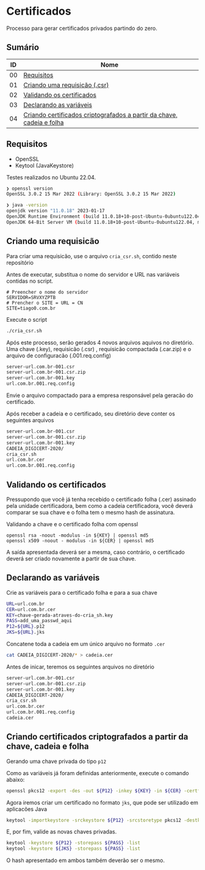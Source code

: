 # Certificados

Processo para gerar certificados privados partindo do zero.

## Sumário

ID | Nome
--- | ---
00 | [Requisitos](#Requisitos)
01 | [Criando uma requisicão (.csr)](#criando-uma-requisicão)
02 | [Validando os certificados](#validando-os-certificados)
03 | [Declarando as variáveis](#declarando-as-variáveis)
04 | [Criando certificados criptografados a partir da chave, cadeia e folha](#criando-certificados-criptografados-a-partir-da-chave-cadeia-e-folha)

## Requisitos

- OpenSSL
- Keytool (JavaKeystore)

Testes realizados no Ubuntu 22.04.

```bash
❯ openssl version
OpenSSL 3.0.2 15 Mar 2022 (Library: OpenSSL 3.0.2 15 Mar 2022)

❯ java -version
openjdk version "11.0.18" 2023-01-17
OpenJDK Runtime Environment (build 11.0.18+10-post-Ubuntu-0ubuntu122.04)
OpenJDK 64-Bit Server VM (build 11.0.18+10-post-Ubuntu-0ubuntu122.04, mixed mode, sharing)
```

## Criando uma requisicão

Para criar uma requisicão, use o arquivo `cria_csr.sh`, contido neste repositório

Antes de executar, substitua o nome do servidor e URL nas variáveis contidas
no script.

```
# Preencher o nome do servidor
SERVIDOR=SRVXYZPTB
# Prencher o SITE = URL = CN
SITE=tiago0.com.br
```

Execute o script

```bash
./cria_csr.sh
```

Após este processo, serão gerados 4 novos arquivos aquivos no diretório. Uma chave (.key), requisicão (.csr)
, requisicão compactada (.car.zip) e o arquivo de configuracão (.001.req.config)

```bash
server-url.com.br-001.csr
server-url.com.br-001.csr.zip
server-url.com.br-001.key
url.com.br.001.req.config
```

Envie o arquivo compactado para a empresa responsável pela geracão do certificado.

Após receber a cadeia e o certificado, seu diretório deve conter os seguintes arquivos

```bash
server-url.com.br-001.csr
server-url.com.br-001.csr.zip
server-url.com.br-001.key
CADEIA_DIGICERT-2020/
cria_csr.sh
url.com.br.cer
url.com.br.001.req.config
```

## Validando os certificados

Pressupondo que você já tenha recebido o certificado folha (.cer) assinado pela
unidade certificadora, bem como a cadeia certificadora, você deverá comparar se
sua chave e o folha tem o mesmo hash de assinatura.

Validando a chave e o certificado folha com openssl

```
openssl rsa -noout -modulus -in ${KEY} | openssl md5
openssl x509 -noout - modulus -in ${CER} | openssl md5
```

A saída apresentada deverá ser a mesma, caso contrário, o certificado deverá ser
criado novamente a partir de sua chave.

## Declarando as variáveis

Crie as variáveis para o certificado folha e para a sua chave

```bash
URL=url.com.br
CER=url.com.br.cer
KEY=chave-gerada-atraves-do-cria_sh.key
PASS=add_uma_passwd_aqui
P12=${URL}.p12
JKS=${URL}.jks
```

Concatene toda a cadeia em um único arquivo no formato `.cer`

```bash
cat CADEIA_DIGICERT-2020/* > cadeia.cer
```

Antes de inicar, teremos os seguintes arquivos no diretório

```bash
server-url.com.br-001.csr
server-url.com.br-001.csr.zip
server-url.com.br-001.key
CADEIA_DIGICERT-2020/
cria_csr.sh
url.com.br.cer
url.com.br.001.req.config
cadeia.cer
```

## Criando certificados criptografados a partir da chave, cadeia e folha

Gerando uma chave privada do tipo `p12`

Como as variáveis já foram definidas anteriormente, execute o comando abaixo:

```bash
openssl pkcs12 -export -des -out ${P12} -inkey ${KEY} -in ${CER} -certfile cadeia.cer -password pass:${PASS} -name ${URL}
```

Agora iremos criar um certificado no formato `jks`, que pode ser utilizado em aplicacões Java

```bash
keytool -importkeystore -srckeystore ${P12} -srcstoretype pkcs12 -destkeystore ${JKS} -srcstorepass ${PASS} -deststorepass ${PASS}
```

E, por fim, valide as novas chaves privadas.

```bash
keytool -keystore ${P12} -storepass ${PASS} -list
keytool -keystore ${JKS} -storepass ${PASS} -list
```

O hash apresentado em ambos também deverão ser o mesmo.


